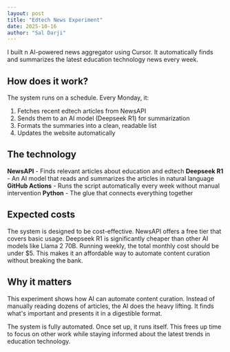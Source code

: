 ```yaml
---
layout: post
title: "Edtech News Experiment"
date: 2025-10-16
author: "Sal Darji"
---
```


I built n AI-powered news aggregator using Cursor. It automatically finds and summarizes the latest education technology news every week.

## How does it work?

The system runs on a schedule. Every Monday, it:

1. Fetches recent edtech articles from NewsAPI
2. Sends them to an AI model (Deepseek R1) for summarization
3. Formats the summaries into a clean, readable list
4. Updates the website automatically

## The technology

**NewsAPI** - Finds relevant articles about education and edtech
**Deepseek R1** - An AI model that reads and summarizes the articles in natural language
**GitHub Actions** - Runs the script automatically every week without manual intervention
**Python** - The glue that connects everything together

## Expected costs

The system is designed to be cost-effective. NewsAPI offers a free tier that covers basic usage. Deepseek R1 is significantly cheaper than other AI models like Llama 2 70B. Running weekly, the total monthly cost should be under $5. This makes it an affordable way to automate content curation without breaking the bank.

## Why it matters

This experiment shows how AI can automate content curation. Instead of manually reading dozens of articles, the AI does the heavy lifting. It finds what's important and presents it in a digestible format.

The system is fully automated. Once set up, it runs itself. This frees up time to focus on other work while staying informed about the latest trends in education technology.
